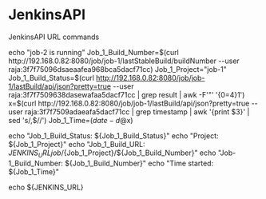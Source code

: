 # JenkinsAPI
JenkinsAPI URL commands

echo "job-2 is running"
Job_1_Build_Number=$(curl http://192.168.0.82:8080/job/job-1/lastStableBuild/buildNumber --user raja:3f7f75096dsaeaafea968bca5dacf71cc)
Job_1_Project="job-1"
Job_1_Build_Status=$(curl http://192.168.0.82:8080/job/job-1/lastBuild/api/json?pretty=true --user raja:3f7f7509638dasewafaa5dacf71cc | grep result | awk -F'"' '{$0=$4}1')
x=$(curl http://192.168.0.82:8080/job/job-1/lastBuild/api/json?pretty=true --user raja:3f7f7509adaeafa5dacf71cc | grep timestamp | awk '{print $3}' | sed 's/,$//')
Job_1_Time=$(date -d @$x)



echo "Job_1_Build_Status: ${Job_1_Build_Status}"
echo "Project: ${Job_1_Project}"
echo "Job_1_Build_URL: ${JENKINS_URL}job/${Job_1_Project}/${Job_1_Build_Number}"
echo "Job-1_Build_Number: ${Job_1_Build_Number}"
echo "Time started: ${Job_1_Time}"


echo ${JENKINS_URL}
